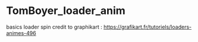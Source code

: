 # TomBoyer_loader_anim

basics loader spin
credit to graphikart :
https://grafikart.fr/tutoriels/loaders-animes-496
